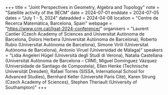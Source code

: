 +++
title = "Joint Perspectives in Geometry, Algebra and Topology"
note = "Satellite activity of the 9ECM"
date = 2024-07-01
enddate = 2024-07-05
dates = "July 1 - 5, 2024"
dateadded = 2024-04-08
location = "Centre de Recerca Matemàtica, Barcelona, Spain"
webpage = "https://www.crm.cat/ligat-2024-conference/"
organisers = "Laurent Cantier (Czech Academy of Sciences and Universitat Autònoma de Barcelona, Dolors Herbera (Universitat Autònoma de Barcelona), Roberto Rubio (Universitat Autònoma de Barcelona), Simone Virili (Universitat Autònoma de Barcelona), Antonio Viruel (Universidad de Málaga)"
speakers = "Lidia Angeleri Hügel (Università degli Studi di Verona), Natalia Castellana (Universitat Autònoma de Barcelona – CRM), Miguel Domínguez Vázquez (Universidade de Santiago de Compostela), Ellen Henke (Technische Universität Dresden), Rafael Torres (SISSA, International School for Advanced Studies), Bernhard Keller (Université Paris Cité), Karen Strung (Czech Academy of Sciences), Stephen Theriault (University of Southampton)"
+++
